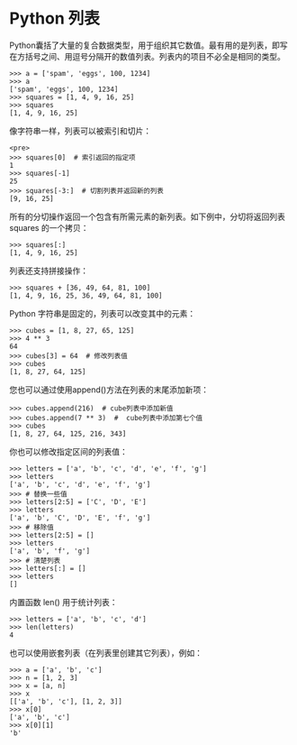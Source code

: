 
# Python 列表

Python囊括了大量的复合数据类型，用于组织其它数值。最有用的是列表，即写在方括号之间、用逗号分隔开的数值列表。列表内的项目不必全是相同的类型。

```
>>> a = ['spam', 'eggs', 100, 1234]
>>> a
['spam', 'eggs', 100, 1234]
>>> squares = [1, 4, 9, 16, 25]
>>> squares
[1, 4, 9, 16, 25]

```

像字符串一样，列表可以被索引和切片：

```
<pre>
>>> squares[0]  # 索引返回的指定项
1
>>> squares[-1]
25
>>> squares[-3:]  # 切割列表并返回新的列表
[9, 16, 25]

```

所有的分切操作返回一个包含有所需元素的新列表。如下例中，分切将返回列表 squares 的一个拷贝：

```
>>> squares[:]
[1, 4, 9, 16, 25]

```

列表还支持拼接操作：

```
>>> squares + [36, 49, 64, 81, 100]
[1, 4, 9, 16, 25, 36, 49, 64, 81, 100]

```

Python 字符串是固定的，列表可以改变其中的元素：

```
>>> cubes = [1, 8, 27, 65, 125]   
>>> 4 ** 3  
64
>>> cubes[3] = 64  # 修改列表值
>>> cubes
[1, 8, 27, 64, 125]

```

您也可以通过使用append()方法在列表的末尾添加新项：

```
>>> cubes.append(216)  # cube列表中添加新值
>>> cubes.append(7 ** 3)  #  cube列表中添加第七个值
>>> cubes
[1, 8, 27, 64, 125, 216, 343]

```

你也可以修改指定区间的列表值：

```
>>> letters = ['a', 'b', 'c', 'd', 'e', 'f', 'g']
>>> letters
['a', 'b', 'c', 'd', 'e', 'f', 'g']
>>> # 替换一些值
>>> letters[2:5] = ['C', 'D', 'E']
>>> letters
['a', 'b', 'C', 'D', 'E', 'f', 'g']
>>> # 移除值
>>> letters[2:5] = []
>>> letters
['a', 'b', 'f', 'g']
>>> # 清楚列表
>>> letters[:] = []
>>> letters
[]

```

内置函数 len() 用于统计列表：

```
>>> letters = ['a', 'b', 'c', 'd']
>>> len(letters)
4

```

也可以使用嵌套列表（在列表里创建其它列表），例如：

```
>>> a = ['a', 'b', 'c']
>>> n = [1, 2, 3]
>>> x = [a, n]
>>> x
[['a', 'b', 'c'], [1, 2, 3]]
>>> x[0]
['a', 'b', 'c']
>>> x[0][1]
'b'

```

